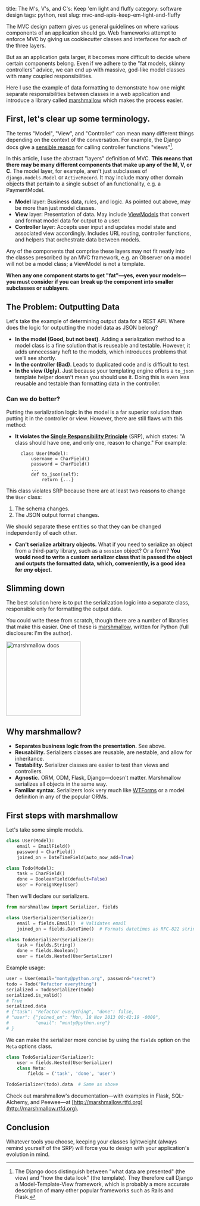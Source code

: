 title: The M's, V's, and C's: Keep 'em light and fluffy
category: software design
tags: python, rest
slug: mvc-and-apis-keep-em-light-and-fluffy

The MVC design pattern gives us general guidelines on where various components of an application should go. Web frameworks attempt to enforce MVC by giving us cookiecutter classes and interfaces for each of the three layers.

But as an application gets larger, it becomes more difficult to decide where certain components belong. Even if we adhere to the "fat models, skinny controllers" advice, we can end up with massive, god-like model classes with many coupled responsibilities.

Here I use the example of data formatting to demonstrate how one might separate responsibilities between classes in a web application and introduce a library called [marshmallow](http://marshmallow.readthedocs.org) which makes the process easier.

## First, let's clear up some terminology.

The terms "Model", "View", and "Controller" can mean many different things depending on the context of the conversation. For example, the Django docs give a [sensible reason](https://docs.djangoproject.com/en/dev/faq/general/#django-appears-to-be-a-mvc-framework-but-you-call-the-controller-the-view-and-the-view-the-template-how-come-you-don-t-use-the-standard-names) for calling controller functions "views"[^1].

In this article, I use the abstract "layers" definition of MVC. **This means that there may be many different components that make up any of the M, V, or C**. The model layer, for example, aren't just subclasses of `django.models.Model` or `ActiveRecord`. It may include many other domain objects that pertain to a single subset of an functionality, e.g. a PaymentModel.

- **Model** layer: Business data, rules, and logic. As pointed out above, may be more than just model classes.
- **View** layer: Presentation of data. May include [ViewModels](https://en.wikipedia.org/wiki/Model_View_ViewModel) that convert and format model data for output to a user.
- **Controller** layer: Accepts user input and updates model state and associated view accordingly. Includes URL routing, controller functions, and helpers that orchestrate data between models.

Any of the components that comprise these layers may not fit neatly into the classes prescribed by an MVC framework, e.g. an Observer on a model will not be a model class; a ViewModel is not a template.

**When any one component starts to get "fat"—yes, even your models—you must consider if you can break up the component into smaller subclasses or sublayers**.

## The Problem: Outputting Data

Let's take the example of determining output data for a REST API. Where does the logic for outputting the model data as JSON belong?

- **In the model (Good, but not best)**. Adding a serialization method to a model class is a fine solution that is reuseable and testable. However, it adds unnecessary heft to the models, which introduces problems that we'll see shortly.
- **In the controller (Bad)**. Leads to duplicated code and is difficult to test.
- **In the view (Ugly)**. Just because your templating engine offers a ``to_json`` template helper doesn't mean you should use it. Doing this is even less reusable and testable than formatting data in the controller.

### Can we do better?

Putting the serialization logic in the model is a far superior solution than putting it in the controller or view. However, there are still flaws with this method:

- **It violates the [Single Responsibility Principle](http://www.oodesign.com/single-responsibility-principle.html)** (SRP), which states: "A class should have one, and only one, reason to change." For example:

        class User(Model):
            username = CharField()
            password = CharField()
            ...
            def to_json(self):
                return {...}

This class violates SRP because there are at least two reasons to change the `User` class:

1. The schema changes.
2. The JSON output format changes.

We should separate these entities so that they can be changed independently of each other.

- **Can't serialize arbitrary objects.** What if you need to serialize an object from a third-party library, such as a `session` object? Or a form? **You would need to write a custom serializer class that is passed the object and outputs the formatted data, which, conveniently, is a good idea for *any* object**.

## Slimming down

The best solution here is to put the serialization logic into a separate class, responsible only for formatting the output data. 

You could write these from scratch, though there are a number of libraries that make this easier. One of these is [marshmallow](http://marshmallow.readthedocs.org), written for Python (full disclosure: I'm the author).

<a href="http://marshmallow.readthedocs.org">
<img src="http://marshmallow.readthedocs.org/en/latest/_static/marshmallow-logo.png" height="200" alt="marshmallow docs">
</a>

## Why marshmallow?

- **Separates business logic from the presentation.** See above.
- **Reusability.** Serializers classes are reusable, are nestable, and allow for inheritance.
- **Testability.** Serializer classes are easier to test than views and controllers.
- **Agnostic.** ORM, ODM, Flask, Django—doesn't matter. Marshmallow serializes all objects in the same way.
- **Familiar syntax**. Serializers look very much like [WTForms](https://wtforms.readthedocs.org/en/latest/) or a model definition in any of the popular ORMs.

## First steps with marshmallow

Let's take some simple models.

```python
class User(Model):
    email = EmailField()
    password = CharField()
    joined_on = DateTimeField(auto_now_add=True)

class Todo(Model):
    task = CharField()
    done = BooleanField(default=False)
    user = ForeignKey(User)
```      


Then we'll declare our serializers. 

```python
from marshmallow import Serializer, fields

class UserSerializer(Serializer):
    email = fields.Email()  # Validates email
    joined_on = fields.DateTime()  # Formats datetimes as RFC-822 string

class TodoSerializer(Serializer):
    task = fields.String()
    done = fields.Boolean()
    user = fields.Nested(UserSerializer)
```

Example usage:

```python
user = User(email="monty@python.org", password="secret")
todo = Todo("Refactor everything")   
serialized = TodoSerializer(todo)
serialized.is_valid()
# True
serialized.data
# {"task": "Refactor everything", "done": false, 
# "user": {"joined_on": "Mon, 18 Nov 2013 00:42:19 -0000", 
#          "email": "monty@python.org"}
# }
```

We can make the serializer more concise by using the `fields` option on the `Meta` options class.

```python
class TodoSerializer(Serializer):
    user = fields.Nested(UserSerializer)
    class Meta:
        fields = ('task', 'done', 'user')

TodoSerializer(todo).data  # Same as above
```

Check out marshmallow's documentation—with examples in Flask, SQL-Alchemy, and Peewee—at [http://marshmallow.rtfd.org](http://marshmallow.rtfd.org).

## Conclusion

Whatever tools you choose, keeping your classes lightweight (always remind yourself of the SRP) will force you to design with your application's evolution in mind.

[^1]: The Django docs distinguish between "what data are presented" (the view) and "how the data look" (the template). They therefore call Django a Model-Template-View framework, which is probably a more accurate description of many other popular frameworks such as Rails and Flask.

